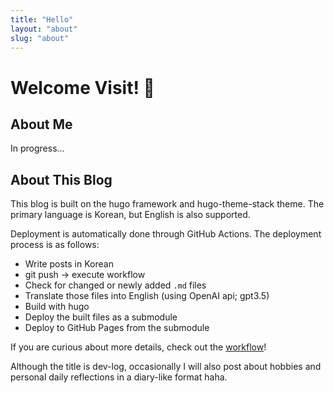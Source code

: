 ```yaml
---
title: "Hello"
layout: "about"
slug: "about"
---
```


# Welcome Visit! 👋

## About Me

In progress...

## About This Blog
This blog is built on the hugo framework and hugo-theme-stack theme. The primary language is Korean, but English is also supported.

Deployment is automatically done through GitHub Actions. The deployment process is as follows:

- Write posts in Korean
- git push -> execute workflow
- Check for changed or newly added `.md` files
- Translate those files into English (using OpenAI api; gpt3.5)
- Build with hugo
- Deploy the built files as a submodule
- Deploy to GitHub Pages from the submodule

If you are curious about more details, check out the [workflow](https://github.com/sangho0n/hugo_blog/blob/master/.github/workflows/main.yml)!

Although the title is dev-log, occasionally I will also post about hobbies and personal daily reflections in a diary-like format haha.